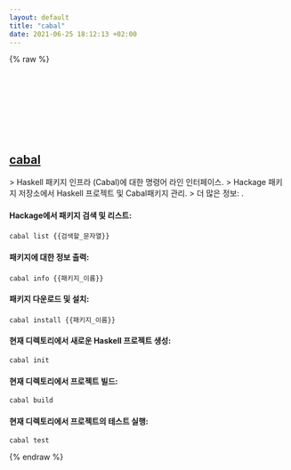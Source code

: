```yaml
---
layout: default
title: "cabal"
date: 2021-06-25 18:12:13 +02:00
---
```

{% raw %}
<h2 id="cabal">
  <a href="/ko/common/cabal.html">cabal</a> <a href="#cabal"><svg class="icon">
    <use href="/assets/images/unicode_sprite.svg#link" />
  </svg></a>
</h2>
> Haskell 패키지 인프라 (Cabal)에 대한 명령어 라인 인터페이스.
> Hackage 패키지 저장소에서 Haskell 프로젝트 및 Cabal패키지 관리.
> 더 많은 정보: <https://cabal.readthedocs.io/en/latest/intro.html>.

#### Hackage에서 패키지 검색 및 리스트:
```shell
cabal list {{검색할_문자열}}
```
#### 패키지에 대한 정보 출력:
```shell
cabal info {{패키지_이름}}
```
#### 패키지 다운로드 및 설치:
```shell
cabal install {{패키지_이름}}
```
#### 현재 디렉토리에서 새로운 Haskell 프로젝트 생성:
```shell
cabal init
```
#### 현재 디렉토리에서 프로젝트 빌드:
```shell
cabal build
```
#### 현재 디렉토리에서 프로젝트의 테스트 실행:
```shell
cabal test
```
{% endraw %}